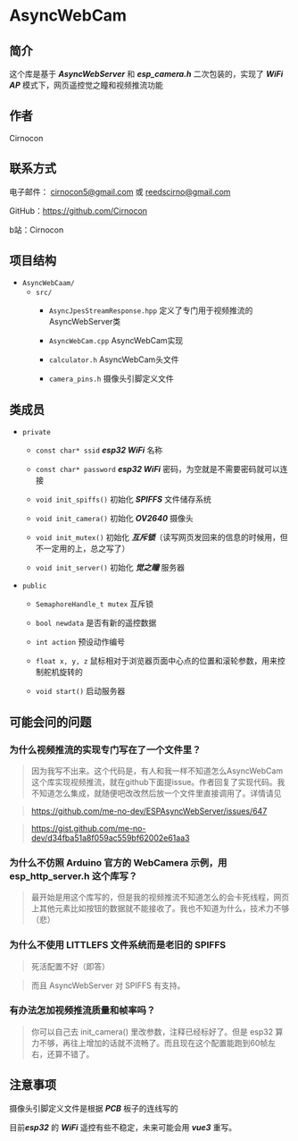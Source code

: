 # AsyncWebCam
## 简介
这个库是基于 ***AsyncWebServer*** 和 ***esp_camera.h*** 二次包装的，实现了 ***WiFi AP*** 模式下，网页遥控觉之瞳和视频推流功能

## 作者
Cirnocon

## 联系方式
电子邮件： cirnocon5@gmail.com 或 reedscirno@gmail.com

GitHub：https://github.com/Cirnocon

b站：Cirnocon

## 项目结构
- `AsyncWebCaam/`
  - `src/`
    - `AsyncJpesStreamResponse.hpp` 定义了专门用于视频推流的AsyncWebServer类
    
    - `AsyncWebCam.cpp` AsyncWebCam实现
    
    - `calculator.h` AsyncWebCam头文件
    
    - `camera_pins.h` 摄像头引脚定义文件

## 类成员
- `private`
    - `const char* ssid` ***esp32 WiFi*** 名称

    - `const char* password` ***esp32 WiFi*** 密码，为空就是不需要密码就可以连接

    - `void init_spiffs()` 初始化 ***SPIFFS*** 文件储存系统

    - `void init_camera()` 初始化 ***OV2640*** 摄像头

    - `void init_mutex()` 初始化 ***互斥锁***（读写网页发回来的信息的时候用，但不一定用的上，总之写了）

    - `void init_server()` 初始化 ***觉之瞳*** 服务器

- `public` 
    - `SemaphoreHandle_t mutex` 互斥锁

    - `bool newdata` 是否有新的遥控数据
 
    - `int action` 预设动作编号

    - `float x, y, z` 鼠标相对于浏览器页面中心点的位置和滚轮参数，用来控制舵机旋转的

    - `void start()` 启动服务器

## 可能会问的问题
### 为什么视频推流的实现专门写在了一个文件里？
> 因为我写不出来。这个代码是，有人和我一样不知道怎么AsyncWebCam这个库实现视频推流，就在github下面提issue。作者回复了实现代码。我不知道怎么集成，就随便吧改改然后放一个文件里直接调用了。详情请见 

>https://github.com/me-no-dev/ESPAsyncWebServer/issues/647 

>https://gist.github.com/me-no-dev/d34fba51a8f059ac559bf62002e61aa3

### 为什么不仿照 Arduino 官方的 WebCamera 示例，用 esp_http_server.h 这个库写？
> 最开始是用这个库写的，但是我的视频推流不知道怎么的会卡死线程，网页上其他元素比如按钮的数据就不能接收了。我也不知道为什么，技术力不够（悲）

### 为什么不使用 LITTLEFS 文件系统而是老旧的 SPIFFS
> 死活配置不好（即答）

> 而且 AsyncWebServer 对 SPIFFS 有支持。

### 有办法怎加视频推流质量和帧率吗？
> 你可以自己去 init_camera() 里改参数，注释已经标好了。但是 esp32 算力不够，再往上增加的话就不流畅了。而且现在这个配置能跑到60帧左右，还算不错了。

## 注意事项
摄像头引脚定义文件是根据 ***PCB*** 板子的连线写的

目前***esp32*** 的 ***WiFi*** 遥控有些不稳定，未来可能会用 ***vue3*** 重写。


